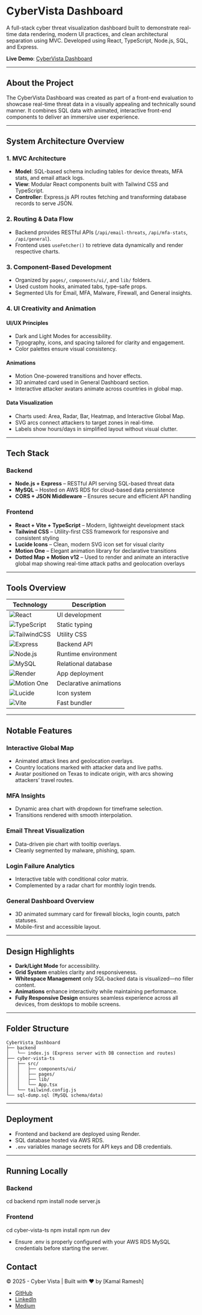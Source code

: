 # CyberVista Dashboard

A full-stack cyber threat visualization dashboard built to demonstrate real-time data rendering, modern UI practices, and clean architectural separation using MVC. Developed using React, TypeScript, Node.js, SQL, and Express.

**Live Demo**: [CyberVista Dashboard](https://cybervista-dashboard.onrender.com/)

---

## About the Project

The CyberVista Dashboard was created as part of a front-end evaluation to showcase real-time threat data in a visually appealing and technically sound manner. It combines SQL data with animated, interactive front-end components to deliver an immersive user experience.

---

## System Architecture Overview

### 1. MVC Architecture

- **Model**: SQL-based schema including tables for device threats, MFA stats, and email attack logs.
- **View**: Modular React components built with Tailwind CSS and TypeScript.
- **Controller**: Express.js API routes fetching and transforming database records to serve JSON.

### 2. Routing & Data Flow

- Backend provides RESTful APIs (`/api/email-threats`, `/api/mfa-stats`, `/api/general`).
- Frontend uses `useFetcher()` to retrieve data dynamically and render respective charts.

### 3. Component-Based Development

- Organized by `pages/`, `components/ui/`, and `lib/` folders.
- Used custom hooks, animated tabs, type-safe props.
- Segmented UIs for Email, MFA, Malware, Firewall, and General insights.

### 4. UI Creativity and Animation

#### UI/UX Principles

- Dark and Light Modes for accessibility.
- Typography, icons, and spacing tailored for clarity and engagement.
- Color palettes ensure visual consistency.

#### Animations

- Motion One-powered transitions and hover effects.
- 3D animated card used in General Dashboard section.
- Interactive attacker avatars animate across countries in global map.

#### Data Visualization

- Charts used: Area, Radar, Bar, Heatmap, and Interactive Global Map.
- SVG arcs connect attackers to target zones in real-time.
- Labels show hours/days in simplified layout without visual clutter.

---

## Tech Stack

### Backend

- **Node.js + Express** – RESTful API serving SQL-based threat data
- **MySQL** – Hosted on AWS RDS for cloud-based data persistence
- **CORS + JSON Middleware** – Ensures secure and efficient API handling

### Frontend

- **React + Vite + TypeScript** – Modern, lightweight development stack
- **Tailwind CSS** – Utility-first CSS framework for responsive and consistent styling
- **Lucide Icons** – Clean, modern SVG icon set for visual clarity
- **Motion One** – Elegant animation library for declarative transitions
- **Dotted Map + Motion v12** – Used to render and animate an interactive global map showing real-time attack paths and geolocation overlays

---

## Tools Overview

| Technology                                                                                                            | Description            |
| --------------------------------------------------------------------------------------------------------------------- | ---------------------- |
| ![React](https://img.shields.io/badge/React-20232a?style=for-the-badge&logo=react&logoColor=61DAFB)                   | UI development         |
| ![TypeScript](https://img.shields.io/badge/TypeScript-3178C6?style=for-the-badge&logo=typescript&logoColor=white)     | Static typing          |
| ![TailwindCSS](https://img.shields.io/badge/TailwindCSS-38B2AC?style=for-the-badge&logo=tailwind-css&logoColor=white) | Utility CSS            |
| ![Express](https://img.shields.io/badge/Express.js-000000?style=for-the-badge&logo=express&logoColor=white)           | Backend API            |
| ![Node.js](https://img.shields.io/badge/Node.js-339933?style=for-the-badge&logo=node.js&logoColor=white)              | Runtime environment    |
| ![MySQL](https://img.shields.io/badge/MySQL-4479A1?style=for-the-badge&logo=mysql&logoColor=white)                    | Relational database    |
| ![Render](https://img.shields.io/badge/Render-46E3B7?style=for-the-badge&logo=render&logoColor=000)                   | App deployment         |
| ![Motion One](https://img.shields.io/badge/Motion_One-EF6C00?style=for-the-badge&logo=figma&logoColor=white)          | Declarative animations |
| ![Lucide](https://img.shields.io/badge/Lucide-000000?style=for-the-badge&logo=lucide&logoColor=white)                 | Icon system            |
| ![Vite](https://img.shields.io/badge/Vite-646CFF?style=for-the-badge&logo=vite&logoColor=white)                       | Fast bundler           |

---

## Notable Features

### Interactive Global Map

- Animated attack lines and geolocation overlays.
- Country locations marked with attacker data and live paths.
- Avatar positioned on Texas to indicate origin, with arcs showing attackers’ travel routes.

### MFA Insights

- Dynamic area chart with dropdown for timeframe selection.
- Transitions rendered with smooth interpolation.

### Email Threat Visualization

- Data-driven pie chart with tooltip overlays.
- Cleanly segmented by malware, phishing, spam.

### Login Failure Analytics

- Interactive table with conditional color matrix.
- Complemented by a radar chart for monthly login trends.

### General Dashboard Overview

- 3D animated summary card for firewall blocks, login counts, patch statuses.
- Mobile-first and accessible layout.

---

## Design Highlights

- **Dark/Light Mode** for accessibility.
- **Grid System** enables clarity and responsiveness.
- **Whitespace Management** only SQL-backed data is visualized—no filler content.
- **Animations** enhance interactivity while maintaining performance.
- **Fully Responsive Design** ensures seamless experience across all devices, from desktops to mobile screens.

---

## Folder Structure

```
CyberVista_Dashboard
├── backend
│   └── index.js (Express server with DB connection and routes)
├── cyber-vista-ts
│   ├── src/
│   │   ├── components/ui/
│   │   ├── pages/
│   │   ├── lib/
│   │   └── App.tsx
│   └── tailwind.config.js
└── sql-dump.sql (MySQL schema/data)
```

---

## Deployment

- Frontend and backend are deployed using Render.
- SQL database hosted via AWS RDS.
- `.env` variables manage secrets for API keys and DB credentials.

---

## Running Locally

### Backend

cd backend
npm install
node server.js

### Frontend

cd cyber-vista-ts
npm install
npm run dev

- Ensure .env is properly configured with your AWS RDS MySQL credentials before starting the server.

## Contact

© 2025 - Cyber Vista | Built with ❤️ by [Kamal Ramesh]

- [GitHub](https://github.com/kamallakshmi)
- [LinkedIn](https://www.linkedin.com/in/kamal-ramesh/)
- [Medium](https://medium.com/@Kamalramesh)
